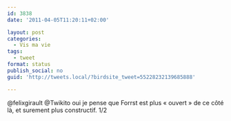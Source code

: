 ```yaml
---
id: 3838
date: '2011-04-05T11:20:11+02:00'

layout: post
categories:
  - Vis ma vie
tags:
  - tweet
format: status
publish_social: no
guid: 'http://tweets.local/?birdsite_tweet=55228232139685888'

---
```


@felixgirault @Twikito oui je pense que Forrst est plus « ouvert » de ce côté là, et surement plus constructif. 1/2